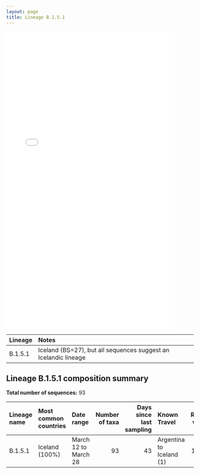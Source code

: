 ```yaml
---
layout: page
title: Lineage B.1.5.1
---
```




<embed src="../assets/images/B.1.5.1.pdf" type="application/pdf" width="90%" height="800px" />


| Lineage | Notes |
|:-----|:-----|
| B.1.5.1 | Iceland (BS=27), but all sequences suggest an Icelandic lineage |

<h2>Lineage B.1.5.1 composition summary </h2>

<strong>Total number of sequences:</strong> 93

| Lineage name | Most common countries | Date range | Number of taxa |  Days since last sampling | Known Travel | Recall value |
|:-----|:-----|:-------|-------:|-------:|:---------|--------:|
| B.1.5.1 | Iceland (100%) | March 12 to March 28 | 93 | 43 | Argentina to Iceland (1)<br/> | 100.0 |
